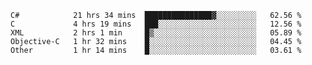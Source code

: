 <!--START_SECTION:waka-->

```text
C#            21 hrs 34 mins  ███████████████▓░░░░░░░░░   62.56 %
C             4 hrs 19 mins   ███░░░░░░░░░░░░░░░░░░░░░░   12.56 %
XML           2 hrs 1 min     █▒░░░░░░░░░░░░░░░░░░░░░░░   05.89 %
Objective-C   1 hr 32 mins    █░░░░░░░░░░░░░░░░░░░░░░░░   04.45 %
Other         1 hr 14 mins    █░░░░░░░░░░░░░░░░░░░░░░░░   03.61 %
```

<!--END_SECTION:waka-->
